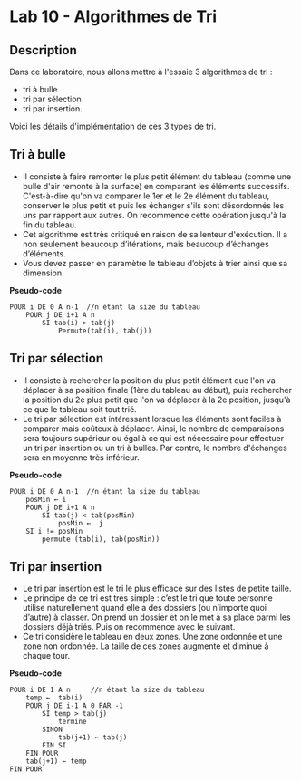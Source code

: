 # Lab 10 - Algorithmes de Tri

## Description
Dans ce laboratoire, nous allons mettre à l'essaie 3 algorithmes de tri : 
- tri à bulle
- tri par sélection
- tri par insertion.

Voici les détails d'implémentation de ces 3 types de tri.

## Tri à bulle
- Il consiste à faire remonter le plus petit élément du tableau (comme une bulle d'air remonte à la surface) en comparant les éléments successifs. C'est-à-dire qu'on va comparer le 1er et le 2e élément du tableau, conserver le plus petit et puis les échanger s'ils sont désordonnés les uns par rapport aux autres. On recommence cette opération jusqu'à la fin du tableau.
- Cet algorithme est très critiqué en raison de sa lenteur d'exécution. Il a non seulement beaucoup d’itérations, mais beaucoup d’échanges d’éléments.
- Vous devez passer en paramètre le tableau d’objets à trier ainsi que sa dimension.

**Pseudo-code**
```
POUR i DE 0 A n-1  //n étant la size du tableau
    POUR j DE i+1 A n
        SI tab(i) > tab(j)
            Permute(tab(i), tab(j))
```


## Tri par sélection 
- Il consiste à rechercher la position du plus petit élément que l'on va déplacer à sa position finale (1ère du tableau au début), puis rechercher la position du 2e plus petit que l'on va déplacer à la 2e position, jusqu'à ce que le tableau soit tout trié.
- Le tri par sélection est intéressant lorsque les éléments sont faciles à comparer mais coûteux à déplacer. Ainsi, le nombre de comparaisons sera toujours supérieur ou égal à ce qui est nécessaire pour effectuer un tri par insertion ou un tri à bulles. Par contre, le nombre d'échanges sera en moyenne très inférieur.

**Pseudo-code**
```
POUR i DE 0 A n-1  //n étant la size du tableau
    posMin ← i
    POUR j DE i+1 A n
        SI tab(j) < tab(posMin)
            posMin ←  j
    SI i != posMin
        permute (tab(i), tab(posMin))
```

## Tri par insertion
- Le tri par insertion est le tri le plus efficace sur des listes de petite taille.
- Le principe de ce tri est très simple : c’est le tri que toute personne utilise naturellement quand elle a des dossiers (ou n’importe quoi d’autre) à classer. On prend un dossier et on le met à sa place parmi les dossiers déjà triés. Puis on recommence avec le suivant.
- Ce tri considère le tableau en deux zones. Une zone ordonnée et une zone non ordonnée. La taille de ces zones augmente et diminue à chaque tour.

**Pseudo-code**
```
POUR i DE 1 A n		//n étant la size du tableau
    temp ←  tab(i)
    POUR j DE i-1 A 0 PAR -1
        SI temp > tab(j)
            termine
        SINON 
            tab(j+1) ← tab(j)
        FIN SI
    FIN POUR
    tab(j+1) ← temp
FIN POUR
```
